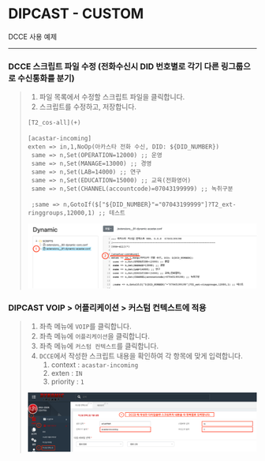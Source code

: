 # DIPCAST - CUSTOM

DCCE 사용 예제
***

### DCCE 스크립트 파일 수정 (전화수신시 DID 번호별로 각기 다른 링그룹으로 수신통화를 분기)
>
> 1. 파일 목록에서 수정할 스크립트 파일을 클릭합니다.
> 1. 스크립트를 수정하고, 저장합니다.
>
> ```
> [T2_cos-all](+)
> 
> [acastar-incoming]
> exten => in,1,NoOp(아카스타 전화 수신, DID: ${DID_NUMBER})
>  same => n,Set(OPERATION=12000) ;; 운영
>  same => n,Set(MANAGE=13000) ;; 경영
>  same => n,Set(LAB=14000) ;; 연구
>  same => n,Set(EDUCATION=15000) ;; 교육(전화영어)
>  same => n,Set(CHANNEL(accountcode)=07043199999) ;; 녹취구분
> 
>  ;same => n,GotoIf($["${DID_NUMBER}"="07043199999"]?T2_ext-ringgroups,12000,1) ;; 테스트
> ```
>
> <img src="resources/images/dcce-dialplan.png">
>
### DIPCAST VOIP > 어플리케이션 > 커스텀 컨텍스트에 적용
>
> 1. 좌측 메뉴에 ```VOIP```를 클릭합니다.
> 1. 좌측 메뉴에 ```어플리케이션```을 클릭합니다.
> 1. 좌측 메뉴에 ```커스텀 컨텍스트```를 클릭합니다.
> 1. ```DCCE```에서 작성한 스크립트 내용을 확인하여 각 항목에 맞게 입력합니다.
>       1. context : ```acastar-incoming```
>       1. exten : ```IN```
>       1. priority : ```1```
> <img src="resources/images/dcce-custom-context.png">
